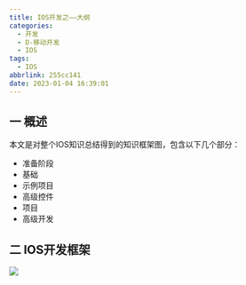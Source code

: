 ```yaml
---
title: IOS开发之——大纲
categories:
  - 开发
  - D-移动开发
  - IOS
tags:
  - IOS
abbrlink: 255cc141
date: 2023-01-04 16:39:01
---
```

## 一 概述

本文是对整个IOS知识总结得到的知识框架图，包含以下几个部分：

* 准备阶段
* 基础
* 示例项目
* 高级控件
* 项目
* 高级开发

<!--more-->

## 二 IOS开发框架
![][1]


[1]:https://cdn.jsdelivr.net/gh/PGzxc/CDN/blog-ios/ios-all-xmind-summary.png